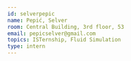 ```yaml
---
id: selverpepic
name: Pepić, Selver
room: Central Building, 3rd floor, 53
email: pepicselver@gmail.com
topics: ISTernship, Fluid Simulation
type: intern
---
```

